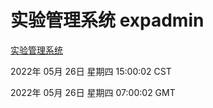 # 实验管理系统 expadmin
[实验管理系统](http://59.174.26.83:56808/expadmin-782313d2-e1b1-4ea7-932e-3a55e6a1a4d0/)

2022年 05月 26日 星期四 15:00:02 CST

2022年 05月 26日 星期四 07:00:02 GMT
